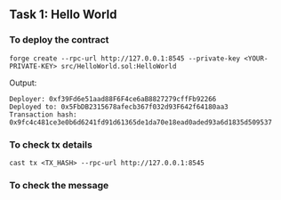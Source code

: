 ## Task 1: Hello World

### To deploy the contract

```
forge create --rpc-url http://127.0.0.1:8545 --private-key <YOUR-PRIVATE-KEY> src/HelloWorld.sol:HelloWorld
```

Output:

```
Deployer: 0xf39Fd6e51aad88F6F4ce6aB8827279cffFb92266
Deployed to: 0x5FbDB2315678afecb367f032d93F642f64180aa3
Transaction hash: 0x9fc4c481ce3e0b6d6241fd91d61365de1da70e18ead0aded93a6d1835d509537
```

### To check tx details

`cast tx <TX_HASH> --rpc-url http://127.0.0.1:8545`

### To check the message
